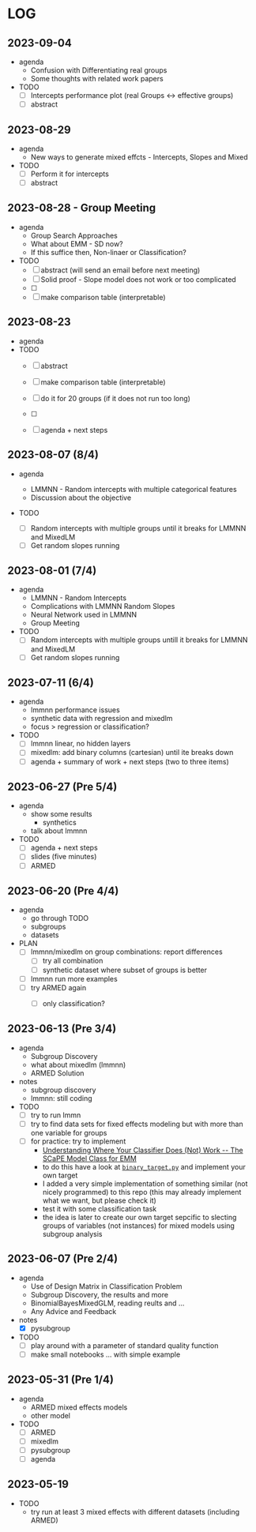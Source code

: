 # LOG

## 2023-09-04

- agenda
    - Confusion with Differentiating real groups
    - Some thoughts with related work papers
- TODO
    - [ ] Intercepts performance plot (real Groups <-> effective groups)
    - [ ] abstract 

## 2023-08-29

- agenda
    - New ways to generate mixed effcts - Intercepts, Slopes and Mixed
- TODO
    - [ ] Perform it for intercepts
    - [ ] abstract

## 2023-08-28 - Group Meeting

- agenda
    - Group Search Approaches
    - What about EMM - SD now?
    - If this suffice then, Non-linaer or Classification?
- TODO
    - [ ] abstract (will send an email before next meeting)
    - [ ] Solid proof - Slope model does not work or too complicated
    - [ ] 
    - [ ] make comparison table (interpretable)

## 2023-08-23

- agenda
- TODO
    - [ ] abstract
    - [ ] make comparison table (interpretable)
    - [ ] do it for 20 groups (if it does not run too long)
    - [ ] 
    - [ ] agenda + next steps


## 2023-08-07 (8/4)

- agenda
    - LMMNN - Random intercepts with multiple categorical features
    - Discussion about the objective

- TODO
    - [ ] Random intercepts with multiple groups until it breaks for LMMNN and MixedLM
    - [ ] Get random slopes running

## 2023-08-01 (7/4)

- agenda
    - LMMNN - Random Intercepts
    - Complications with LMMNN Random Slopes
    - Neural Network used in LMMNN
    - Group Meeting
- TODO
    - [ ] Random intercepts with multiple groups untill it breaks for LMMNN and MixedLM
    - [ ] Get random slopes running

## 2023-07-11 (6/4)

- agenda
    - lmmnn performance issues
    - synthetic data with regression and mixedlm
    - focus > regression or classification?
- TODO
    - [ ] lmmnn linear, no hidden layers
    - [ ] mixedlm: add binary columns (cartesian) until ite breaks down
    - [ ] agenda + summary of work + next steps (two to three items)

## 2023-06-27 (Pre 5/4)

- agenda
    - show some results
        - synthetics
    - talk about lmmnn
- TODO
    - [ ] agenda + next steps
    - [ ] slides (five minutes)
    - [ ] ARMED

## 2023-06-20 (Pre 4/4)

- agenda
    - go through TODO
    - subgroups
    - datasets
- PLAN
    - [ ] lmmnn/mixedlm on group combinations: report differences
        - [ ] try all combination
        - [ ] synthetic dataset where subset of groups is better
    - [ ] lmmnn run more examples
    - [ ] try ARMED again
        - [ ] only classification?


## 2023-06-13 (Pre 3/4)

- agenda
    - Subgroup Discovery
    - what about mixedlm (lmmnn)
    - ARMED Solution
- notes
    - subgroup discovery
    - lmmnn: still coding
- TODO
    - [ ] try to run lmmn
    - [ ] try to find data sets for fixed effects modeling but with more than one variable for groups
    - [ ] for practice: try to implement
        - [Understanding Where Your Classifier Does (Not) Work -- The SCaPE Model Class for EMM](https://wwwis.win.tue.nl/~wouter/Publ/C11-SCaPE.pdf)
        - to do this have a look at [`binary_target.py`](https://github.com/flemmerich/pysubgroup/blob/master/pysubgroup/binary_target.py) and implement your own target
        - I added a very simple implementation of something similar (not nicely programmed) to this repo (this may already implement what we want, but please check it)
        - test it with some classification task
        - the idea is later to create our own target sepcific to slecting groups of variables (not instances) for mixed models using subgroup analysis

## 2023-06-07 (Pre 2/4)

- agenda
    - Use of Design Matrix in Classification Problem
    - Subgroup Discovery, the results and more
    - BinomialBayesMixedGLM, reading reults and ...
    - Any Advice and Feedback
- notes
    - [x] pysubgroup
- TODO
    - [ ] play around with a parameter of standard quality function
    - [ ] make small notebooks ... with simple example

## 2023-05-31 (Pre 1/4)

- agenda
    - ARMED mixed effects models
    - other model
- TODO
    - [ ] ARMED
    - [ ] mixedlm
    - [ ] pysubgroup
    - [ ] agenda

## 2023-05-19

- TODO
    - try run at least 3 mixed effects with different datasets (including ARMED)
